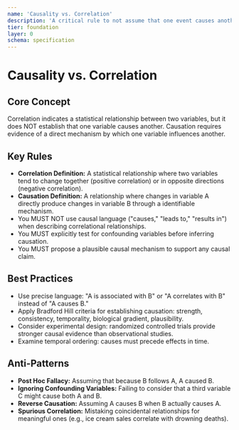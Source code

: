 ```yaml
---
name: 'Causality vs. Correlation'
description: 'A critical rule to not assume that one event causes another just because they are correlated.'
tier: foundation
layer: 0
schema: specification
---
```


# Causality vs. Correlation

## Core Concept

Correlation indicates a statistical relationship between two variables, but it does NOT establish that one variable causes another. Causation requires evidence of a direct mechanism by which one variable influences another.

## Key Rules

- **Correlation Definition:** A statistical relationship where two variables tend to change together (positive correlation) or in opposite directions (negative correlation).
- **Causation Definition:** A relationship where changes in variable A directly produce changes in variable B through a identifiable mechanism.
- You MUST NOT use causal language ("causes," "leads to," "results in") when describing correlational relationships.
- You MUST explicitly test for confounding variables before inferring causation.
- You MUST propose a plausible causal mechanism to support any causal claim.

## Best Practices

- Use precise language: "A is associated with B" or "A correlates with B" instead of "A causes B."
- Apply Bradford Hill criteria for establishing causation: strength, consistency, temporality, biological gradient, plausibility.
- Consider experimental design: randomized controlled trials provide stronger causal evidence than observational studies.
- Examine temporal ordering: causes must precede effects in time.

## Anti-Patterns

- **Post Hoc Fallacy:** Assuming that because B follows A, A caused B.
- **Ignoring Confounding Variables:** Failing to consider that a third variable C might cause both A and B.
- **Reverse Causation:** Assuming A causes B when B actually causes A.
- **Spurious Correlation:** Mistaking coincidental relationships for meaningful ones (e.g., ice cream sales correlate with drowning deaths).
